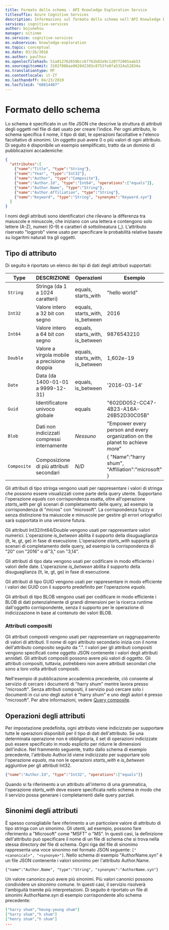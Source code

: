 ```yaml
---
title: Formato dello schema - API Knowledge Exploration Service
titlesuffix: Azure Cognitive Services
description: Informazioni sul formato dello schema nell'API Knowledge Exploration Service (KES).
services: cognitive-services
author: bojunehsu
manager: nitinme
ms.service: cognitive-services
ms.subservice: knowledge-exploration
ms.topic: conceptual
ms.date: 03/26/2016
ms.author: paulhsu
ms.openlocfilehash: 51a812762659bcc67762b82e9c120772065aab53
ms.sourcegitcommit: 3102f886aa962842303c8753fe8fa5324a52834a
ms.translationtype: MT
ms.contentlocale: it-IT
ms.lasthandoff: 04/23/2019
ms.locfileid: "60814407"
---
```

# <a name="schema-format"></a>Formato dello schema

Lo schema è specificato in un file JSON che descrive la struttura di attributi degli oggetti nel file di dati usato per creare l'indice.  Per ogni attributo, lo schema specifica il nome, il tipo di dati, le operazioni facoltative e l'elenco facoltativo di sinonimi.  Un oggetto può avere 0 o più valori di ogni attributo.  Di seguito è disponibile un esempio semplificato, tratto da un dominio di pubblicazioni accademiche:

``` json
{
  "attributes":[
    {"name":"Title", "type":"String"},
    {"name":"Year", "type":"Int32"},
    {"name":"Author", "type":"Composite"},
    {"name":"Author.Id", "type":"Int64", "operations":["equals"]},
    {"name":"Author.Name", "type":"String"},
    {"name":"Author.Affiliation", "type":"String"},
    {"name":"Keyword", "type":"String", "synonyms":"Keyword.syn"}
  ]
}
```

I nomi degli attributi sono identificatori che rilevano la differenza tra maiuscole e minuscole, che iniziano con una lettera e contengono solo lettere (A-Z), numeri (0-9) e caratteri di sottolineatura (\_).  L'attributo riservato "logprob" viene usato per specificare le probabilità relative basate su logaritmi naturali tra gli oggetti.

## <a name="attribute-type"></a>Tipo di attributo

Di seguito è riportato un elenco dei tipi di dati degli attributi supportati:

| Type | DESCRIZIONE | Operazioni | Esempio |
|------|-------------|------------|---------|
| `String` | Stringa (da 1 a 1024 caratteri) | equals, starts_with | "hello world" |
| `Int32` | Valore intero a 32 bit con segno | equals, starts_with, is_between | 2016 |
| `Int64` | Valore intero a 64 bit con segno | equals, starts_with, is_between | 9876543210 |
| `Double` | Valore a virgola mobile a precisione doppia | equals, starts_with, is_between | 1,602e-19 |
| `Date` | Data (da 1400-01-01 a 9999-12-31) | equals, is_between | '2016-03-14' |
| `Guid` | Identificatore univoco globale | equals | "602DD052-CC47-4B23-A16A-26B52D30C05B" |
| `Blob` | Dati non indicizzati compressi internamente | *Nessuno* | "Empower every person and every organization on the planet to achieve more" |
| `Composite` | Composizione di più attributi secondari| *N/D* | { "Name":"harry shum", "Affiliation":"microsoft" } |

Gli attributi di tipo stringa vengono usati per rappresentare i valori di stringa che possono essere visualizzati come parte della query utente.  Supportano l'operazione *equals* con corrispondenza esatta, oltre all'operazione *starts_with* per gli scenari di completamento delle query, ad esempio la corrispondenza di "micros" con "microsoft".  La corrispondenza fuzzy e senza distinzione tra maiuscole e minuscole per gestire gli errori ortografici sarà supportata in una versione futura.

Gli attributi Int32/Int64/Double vengono usati per rappresentare valori numerici.  L'operazione *is_between* abilita il supporto della disuguaglianza (lt, le, gt, ge) in fase di esecuzione.  L'operazione *starts_with* supporta gli scenari di completamento delle query, ad esempio la corrispondenza di "20" con "2016" o di"3," con "3,14".

Gli attributi di tipo data vengono usati per codificare in modo efficiente i valori delle date.  L'operazione *is_between* abilita il supporto della disuguaglianza (lt, le, gt, ge) in fase di esecuzione.
  
Gli attributi di tipo GUID vengono usati per rappresentare in modo efficiente i valori dei GUID con il supporto predefinito per l'operazione *equals*.

Gli attributi di tipo BLOB vengono usati per codificare in modo efficiente i BLOB di dati potenzialmente di grandi dimensioni per la ricerca runtime dall'oggetto corrispondente, senza il supporto per le operazione di indicizzazione in base al contenuto dei valori BLOB.

### <a name="composite-attributes"></a>Attributi compositi

Gli attributi composti vengono usati per rappresentare un raggruppamento di valori di attributi.  Il nome di ogni attributo secondario inizia con il nome dell'attributo composito seguito da ".".  I valori per gli attributi compositi vengono specificati come oggetto JSON contenente i valori degli attributi annidati.  Gli attributi compositi possono avere più valori di oggetto.  Gli attributi compositi, tuttavia, potrebbero non avere attributi secondari che sono a loro volta attributi compositi.

Nell'esempio di pubblicazione accademica precedente, ciò consente al servizio di cercare i documenti di "harry shum" mentre lavora presso "microsoft".  Senza attributi compositi, il servizio può cercare solo i documenti in cui uno degli autori è "harry shum" e uno degli autori è presso "microsoft".  Per altre informazioni, vedere [Query composite](SemanticInterpretation.md#composite-function).

## <a name="attribute-operations"></a>Operazioni degli attributi

Per impostazione predefinita, ogni attributo viene indicizzato per supportare tutte le operazioni disponibili per il tipo di dati dell'attributo.  Se una determinata operazione non è obbligatoria, il set di operazioni indicizzate può essere specificato in modo esplicito per ridurre le dimensioni dell'indice.  Nel frammento seguente, tratto dallo schema di esempio precedente, l'attributo Author.Id viene indicizzato per supportare solo l'operazione *equals*, ma non le operazioni *starts_with* e *is_between* aggiuntive per gli attributi Int32.
```json
{"name":"Author.Id", "type":"Int32", "operations":["equals"]}
```

Quando si fa riferimento a un attributo all'interno di una grammatica, l'operazione *starts_with* deve essere specificata nello schema in modo che il servizio possa generare i completamenti dalle query parziali.  

## <a name="attribute-synonyms"></a>Sinonimi degli attributi

È spesso consigliabile fare riferimento a un particolare valore di attributo di tipo stringa con un sinonimo.  Gli utenti, ad esempio, possono fare riferimento a "Microsoft" come "MSFT" o "MS".  In questi casi, la definizione dell'attributo può specificare il nome di un file di schema che si trova nella stessa directory del file di schema.  Ogni riga del file di sinonimo rappresenta una voce sinonimo nel formato JSON seguente: `["<canonical>", "<synonym>"]`.  Nello schema di esempio "AuthorName.syn" è un file JSON contenente i valori sinonimo per l'attributo Author.Name.

`{"name":"Author.Name", "type":"String", "synonyms":"AuthorName.syn"}`


Un valore canonico può avere più sinonimi.  Più valori canonici possono condividere un sinonimo comune.  In questi casi, il servizio risolverà l'ambiguità tramite più interpretazioni.  Di seguito è riportato un file di sinonimi AuthorName.syn di esempio corrispondente allo schema precedente:
```json
["harry shum","heung-yeung shum"]
["harry shum","h shum"]
["henry shum","h shum"]
...
```
